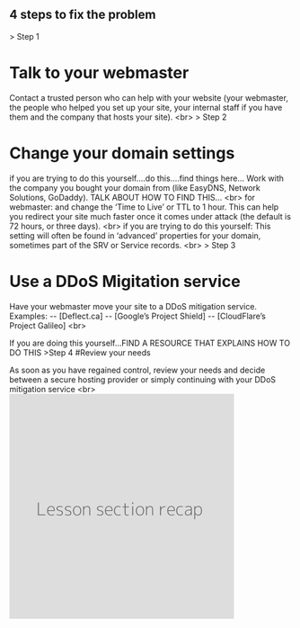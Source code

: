 
## 4 steps to fix the problem

&gt; Step 1
# Talk to your webmaster

Contact a trusted person who can help with your website (your webmaster, the people who helped you set up your site, your internal staff if you have them and the company that hosts your site).
&lt;br&gt;
&gt; Step 2
# Change your domain settings

if you are trying to do this yourself....do this....find things here...
Work with the company you bought your domain from (like EasyDNS, Network Solutions, GoDaddy). TALK ABOUT HOW TO FIND THIS...
&lt;br&gt;
for webmaster: and change the ‘Time to Live’ or TTL to 1 hour.
This can help you redirect your site much faster once it comes under attack (the default is 72 hours, or three days).
&lt;br&gt;
if you are trying to do this yourself: This setting will often be found in ‘advanced’ properties for your domain, sometimes part of the SRV or Service records.
&lt;br&gt;
&gt; Step 3
# Use a DDoS Migitation service

Have your webmaster move your site to a DDoS mitigation service. Examples:
-- [Deflect.ca]
-- [Google’s Project Shield]
-- [CloudFlare’s Project Galileo]
&lt;br&gt;

If you are doing this yourself...FIND A RESOURCE THAT EXPLAINS HOW TO DO THIS
&gt;Step 4
#Review your needs

As soon as you have regained control, review your needs and decide between a secure hosting provider or simply continuing with your DDoS mitigation service
&lt;br&gt;
![](recap.png)
